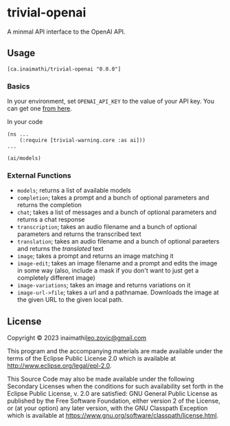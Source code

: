 # trivial-openai

A minmal API interface to the OpenAI API.

## Usage

`[ca.inaimathi/trivial-openai "0.0.0"]`

### Basics

In your environment, set `OPENAI_API_KEY` to the value of your API key. You can get one [from here](https://platform.openai.com/account/api-keys).

In your code

```
(ns ...
    (:require [trivial-warning.core :as ai]))
...

(ai/models)
```

### External Functions

- `models`; returns a list of available models
- `completion`; takes a prompt and a bunch of optional parameters and returns the completion
- `chat`; takes a list of messages and a bunch of optional parameters and returns a chat response
- `transcription`; takes an audio filename and a bunch of optional parameters and returns the transcribed text
- `translation`; takes an audio filename and a bunch of optional paraeters and returns the _translated_ text
- `image`; takes a prompt and returns an image matching it
- `image-edit`; takes an image filename and a prompt and edits the image in some way (also, include a mask if you don't want to just get a completely different image)
- `image-variations`; takes an image and returns variations on it
- `image-url->file`; takes a url and a pathnamae. Downloads the image at the given URL to the given local path.

## License

Copyright © 2023 inaimathi<leo.zovic@gmail.com>

This program and the accompanying materials are made available under the
terms of the Eclipse Public License 2.0 which is available at
http://www.eclipse.org/legal/epl-2.0.

This Source Code may also be made available under the following Secondary
Licenses when the conditions for such availability set forth in the Eclipse
Public License, v. 2.0 are satisfied: GNU General Public License as published by
the Free Software Foundation, either version 2 of the License, or (at your
option) any later version, with the GNU Classpath Exception which is available
at https://www.gnu.org/software/classpath/license.html.
